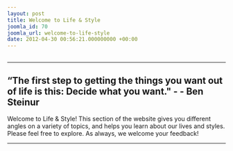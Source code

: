 ```yaml
---
layout: post
title: Welcome to Life & Style
joomla_id: 70
joomla_url: welcome-to-life-style
date: 2012-04-30 00:56:21.000000000 +00:00
---
```

## 
* * *
## “The first step to getting the things you want out of life is this: Decide what you want." - - Ben Steinur
Welcome to Life & Style! This section of the website gives you different angles on a variety of topics, and helps you learn about our lives and styles.
Please feel free to explore. As always, we welcome your feedback!
* * *
